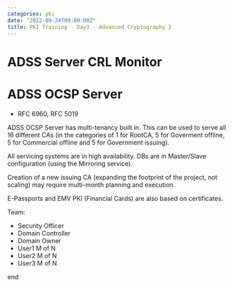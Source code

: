 ```yaml
---
categories: pki
date: "2022-09-24T09:00:00Z"
title: PKI Training - Day3 - Advanced Cryptography 2
---
```



# ADSS Server CRL Monitor

# ADSS OCSP Server
* RFC 6960, RFC 5019

ADSS OCSP Server has multi-tenancy built in. This can be used to serve all 16 different CAs (in the categories of 1 for RootCA, 5 for Goverment offline, 5 for Commercial offline and 5 for Government issuing).

All servicing systems are in high availability. DBs are in Master/Slave configuration (using the Mirroring service).

Creation of a new issuing CA (expanding the footprint of the project, not scaling) may require multi-month planning and execution.

E-Passports and EMV PKI (Financial Cards) are also based on certificates.


Team:
* Security Officer
* Domain Controller
* Domain Owner
* User1 M of N
* User2 M of N
* User3 M of N




end

